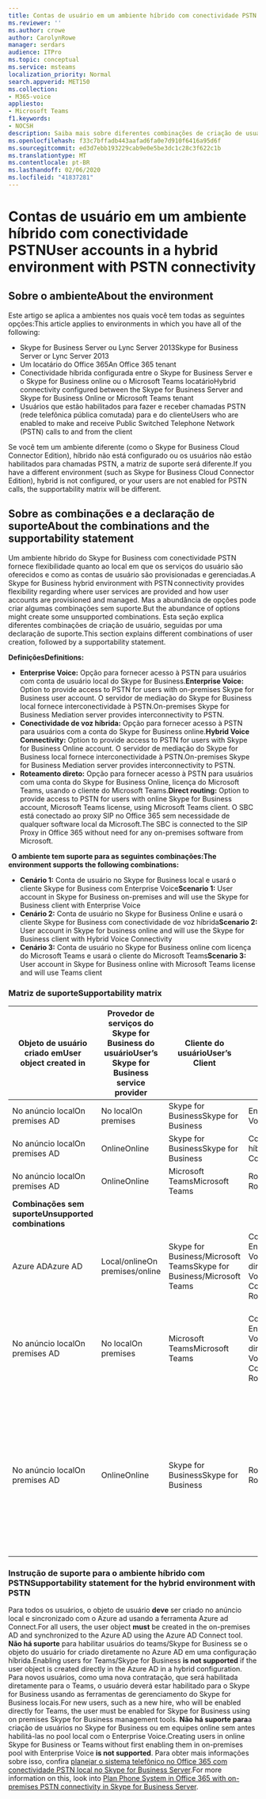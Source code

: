 ```yaml
---
title: Contas de usuário em um ambiente híbrido com conectividade PSTN
ms.reviewer: ''
ms.author: crowe
author: CarolynRowe
manager: serdars
audience: ITPro
ms.topic: conceptual
ms.service: msteams
localization_priority: Normal
search.appverid: MET150
ms.collection:
- M365-voice
appliesto:
- Microsoft Teams
f1.keywords:
- NOCSH
description: Saiba mais sobre diferentes combinações de criação de usuários e quais combinações têm suporte ou não são suportadas.
ms.openlocfilehash: f33c7bffadb443aafad6fa0e7d910f6416a95d6f
ms.sourcegitcommit: ed3d7ebb193229cab9e0e5be3dc1c28c3f622c1b
ms.translationtype: MT
ms.contentlocale: pt-BR
ms.lasthandoff: 02/06/2020
ms.locfileid: "41837281"
---
```

# <a name="user-accounts-in-a-hybrid-environment-with-pstn-connectivity"></a><span data-ttu-id="a9851-103">Contas de usuário em um ambiente híbrido com conectividade PSTN</span><span class="sxs-lookup"><span data-stu-id="a9851-103">User accounts in a hybrid environment with PSTN connectivity</span></span>

## <a name="about-the-environment"></a><span data-ttu-id="a9851-104">Sobre o ambiente</span><span class="sxs-lookup"><span data-stu-id="a9851-104">About the environment</span></span>

<span data-ttu-id="a9851-105">Este artigo se aplica a ambientes nos quais você tem todas as seguintes opções:</span><span class="sxs-lookup"><span data-stu-id="a9851-105">This article applies to environments in which you have all of the following:</span></span> 
 
- <span data-ttu-id="a9851-106">Skype for Business Server ou Lync Server 2013</span><span class="sxs-lookup"><span data-stu-id="a9851-106">Skype for Business Server or Lync Server 2013</span></span> 
- <span data-ttu-id="a9851-107">Um locatário do Office 365</span><span class="sxs-lookup"><span data-stu-id="a9851-107">An Office 365 tenant</span></span> 
- <span data-ttu-id="a9851-108">Conectividade híbrida configurada entre o Skype for Business Server e o Skype for Business online ou o Microsoft Teams locatário</span><span class="sxs-lookup"><span data-stu-id="a9851-108">Hybrid connectivity configured between the Skype for Business Server and Skype for Business Online or Microsoft Teams tenant</span></span> 
- <span data-ttu-id="a9851-109">Usuários que estão habilitados para fazer e receber chamadas PSTN (rede telefônica pública comutada) para e do cliente</span><span class="sxs-lookup"><span data-stu-id="a9851-109">Users who are enabled to make and receive Public Switched Telephone Network (PSTN) calls to and from the client</span></span>

 
<span data-ttu-id="a9851-110">Se você tem um ambiente diferente (como o Skype for Business Cloud Connector Edition), híbrido não está configurado ou os usuários não estão habilitados para chamadas PSTN, a matriz de suporte será diferente.</span><span class="sxs-lookup"><span data-stu-id="a9851-110">If you have a different environment (such as Skype for Business Cloud Connector Edition), hybrid is not configured, or your users are not enabled for PSTN calls, the supportability matrix will be different.</span></span>  

## <a name="about-the-combinations-and-the-supportability-statement"></a><span data-ttu-id="a9851-111">Sobre as combinações e a declaração de suporte</span><span class="sxs-lookup"><span data-stu-id="a9851-111">About the combinations and the supportability statement</span></span>  

<span data-ttu-id="a9851-112">Um ambiente híbrido do Skype for Business com conectividade PSTN fornece flexibilidade quanto ao local em que os serviços do usuário são oferecidos e como as contas de usuário são provisionadas e gerenciadas.</span><span class="sxs-lookup"><span data-stu-id="a9851-112">A Skype for Business hybrid environment with PSTN connectivity provides flexibility regarding where user services are provided and how user accounts are provisioned and managed.</span></span> <span data-ttu-id="a9851-113">Mas a abundância de opções pode criar algumas combinações sem suporte.</span><span class="sxs-lookup"><span data-stu-id="a9851-113">But the abundance of options might create some unsupported combinations.</span></span> <span data-ttu-id="a9851-114">Esta seção explica diferentes combinações de criação de usuário, seguidas por uma declaração de suporte.</span><span class="sxs-lookup"><span data-stu-id="a9851-114">This section explains different combinations of user creation, followed by a supportability statement.</span></span>


<span data-ttu-id="a9851-115">**Definições**</span><span class="sxs-lookup"><span data-stu-id="a9851-115">**Definitions:**</span></span>   
- <span data-ttu-id="a9851-116">**Enterprise Voice:** Opção para fornecer acesso à PSTN para usuários com conta de usuário local do Skype for Business.</span><span class="sxs-lookup"><span data-stu-id="a9851-116">**Enterprise Voice:** Option to provide access to PSTN for users with on-premises Skype for Business user account.</span></span> <span data-ttu-id="a9851-117">O servidor de mediação do Skype for Business local fornece interconectividade à PSTN.</span><span class="sxs-lookup"><span data-stu-id="a9851-117">On-premises Skype for Business Mediation server provides interconnectivity to PSTN.</span></span>  
- <span data-ttu-id="a9851-118">**Conectividade de voz híbrida:** Opção para fornecer acesso à PSTN para usuários com a conta do Skype for Business online.</span><span class="sxs-lookup"><span data-stu-id="a9851-118">**Hybrid Voice Connectivity:** Option to provide access to PSTN for users with Skype for Business Online account.</span></span> <span data-ttu-id="a9851-119">O servidor de mediação do Skype for Business local fornece interconectividade à PSTN.</span><span class="sxs-lookup"><span data-stu-id="a9851-119">On-premises Skype for Business Mediation server provides interconnectivity to PSTN.</span></span> 
- <span data-ttu-id="a9851-120">**Roteamento direto:** Opção para fornecer acesso à PSTN para usuários com uma conta do Skype for Business Online, licença do Microsoft Teams, usando o cliente do Microsoft Teams.</span><span class="sxs-lookup"><span data-stu-id="a9851-120">**Direct routing:** Option to provide access to PSTN for users with online Skype for Business account, Microsoft Teams license, using Microsoft Teams client.</span></span> <span data-ttu-id="a9851-121">O SBC está conectado ao proxy SIP no Office 365 sem necessidade de qualquer software local da Microsoft.</span><span class="sxs-lookup"><span data-stu-id="a9851-121">The SBC is connected to the SIP Proxy in Office 365 without need for any on-premises software from Microsoft.</span></span>

  
<span data-ttu-id="a9851-122">**O ambiente tem suporte para as seguintes combinações:**</span><span class="sxs-lookup"><span data-stu-id="a9851-122">**The environment supports the following combinations:**</span></span>
- <span data-ttu-id="a9851-123">**Cenário 1:** Conta de usuário no Skype for Business local e usará o cliente Skype for Business com Enterprise Voice</span><span class="sxs-lookup"><span data-stu-id="a9851-123">**Scenario 1:** User account in Skype for Business on-premises and will use the Skype for Business client with Enterprise Voice</span></span>
- <span data-ttu-id="a9851-124">**Cenário 2:** Conta de usuário no Skype for Business Online e usará o cliente Skype for Business com conectividade de voz híbrida</span><span class="sxs-lookup"><span data-stu-id="a9851-124">**Scenario 2:** User account in Skype for business online and will use the Skype for Business client with Hybrid Voice Connectivity</span></span>
- <span data-ttu-id="a9851-125">**Cenário 3:** Conta de usuário no Skype for Business online com licença do Microsoft Teams e usará o cliente do Microsoft Teams</span><span class="sxs-lookup"><span data-stu-id="a9851-125">**Scenario 3:** User account in Skype for Business online with Microsoft Teams license and will use Teams client</span></span>
 
### <a name="supportability-matrix"></a><span data-ttu-id="a9851-126">Matriz de suporte</span><span class="sxs-lookup"><span data-stu-id="a9851-126">Supportability matrix</span></span>


|<span data-ttu-id="a9851-127">**Objeto de usuário criado em**</span><span class="sxs-lookup"><span data-stu-id="a9851-127">**User object created in**</span></span>  |<span data-ttu-id="a9851-128">**Provedor de serviços do Skype for Business do usuário**</span><span class="sxs-lookup"><span data-stu-id="a9851-128">**User’s Skype for Business service provider**</span></span>|<span data-ttu-id="a9851-129">**Cliente do usuário**</span><span class="sxs-lookup"><span data-stu-id="a9851-129">**User’s Client**</span></span>|<span data-ttu-id="a9851-130">**Opção de voz**</span><span class="sxs-lookup"><span data-stu-id="a9851-130">**Voice option**</span></span>|<span data-ttu-id="a9851-131">**Compatível**</span><span class="sxs-lookup"><span data-stu-id="a9851-131">**Supported**</span></span>|
| ------------ | --------- | --------- | --------- | -------- |
|<span data-ttu-id="a9851-132">No anúncio local</span><span class="sxs-lookup"><span data-stu-id="a9851-132">On premises AD</span></span>| <span data-ttu-id="a9851-133">No local</span><span class="sxs-lookup"><span data-stu-id="a9851-133">On premises</span></span> |<span data-ttu-id="a9851-134">Skype for Business</span><span class="sxs-lookup"><span data-stu-id="a9851-134">Skype for Business</span></span>   | <span data-ttu-id="a9851-135">Enterprise Voice</span><span class="sxs-lookup"><span data-stu-id="a9851-135">Enterprise Voice</span></span>   |<span data-ttu-id="a9851-136">Sim</span><span class="sxs-lookup"><span data-stu-id="a9851-136">Yes</span></span>|
|<span data-ttu-id="a9851-137">No anúncio local</span><span class="sxs-lookup"><span data-stu-id="a9851-137">On premises AD</span></span>|<span data-ttu-id="a9851-138">Online</span><span class="sxs-lookup"><span data-stu-id="a9851-138">Online</span></span>| <span data-ttu-id="a9851-139">Skype for Business</span><span class="sxs-lookup"><span data-stu-id="a9851-139">Skype for Business</span></span>  | <span data-ttu-id="a9851-140">Conectividade de voz híbrida</span><span class="sxs-lookup"><span data-stu-id="a9851-140">Hybrid Voice Connectivity</span></span>   |<span data-ttu-id="a9851-141">Sim</span><span class="sxs-lookup"><span data-stu-id="a9851-141">Yes</span></span> |
|<span data-ttu-id="a9851-142">No anúncio local</span><span class="sxs-lookup"><span data-stu-id="a9851-142">On premises AD</span></span>|<span data-ttu-id="a9851-143">Online</span><span class="sxs-lookup"><span data-stu-id="a9851-143">Online</span></span> |<span data-ttu-id="a9851-144">Microsoft Teams</span><span class="sxs-lookup"><span data-stu-id="a9851-144">Microsoft Teams</span></span> |<span data-ttu-id="a9851-145">Roteamento Direto</span><span class="sxs-lookup"><span data-stu-id="a9851-145">Direct Routing</span></span>  |<span data-ttu-id="a9851-146">Sim</span><span class="sxs-lookup"><span data-stu-id="a9851-146">Yes</span></span> |
|<span data-ttu-id="a9851-147">**Combinações sem suporte**</span><span class="sxs-lookup"><span data-stu-id="a9851-147">**Unsupported combinations**</span></span>    | |         |         |      |
|<span data-ttu-id="a9851-148">Azure AD</span><span class="sxs-lookup"><span data-stu-id="a9851-148">Azure AD</span></span>| <span data-ttu-id="a9851-149">Local/online</span><span class="sxs-lookup"><span data-stu-id="a9851-149">On premises/online</span></span> | <span data-ttu-id="a9851-150">Skype for Business/Microsoft Teams</span><span class="sxs-lookup"><span data-stu-id="a9851-150">Skype for Business/Microsoft Teams</span></span>|<span data-ttu-id="a9851-151">Conectividade de voz do Enterprise Voice/Hybrid/roteamento direto</span><span class="sxs-lookup"><span data-stu-id="a9851-151">Enterprise Voice/Hybrid Voice Connectivity/Direct Routing</span></span>  |<span data-ttu-id="a9851-152">Não, o objeto do usuário deve ser criado primeiro no AD local</span><span class="sxs-lookup"><span data-stu-id="a9851-152">No, user object MUST be created in on-premises AD first</span></span> |
|<span data-ttu-id="a9851-153">No anúncio local</span><span class="sxs-lookup"><span data-stu-id="a9851-153">On premises AD</span></span>  |<span data-ttu-id="a9851-154">No local</span><span class="sxs-lookup"><span data-stu-id="a9851-154">On premises</span></span>| <span data-ttu-id="a9851-155">Microsoft Teams</span><span class="sxs-lookup"><span data-stu-id="a9851-155">Microsoft Teams</span></span>| <span data-ttu-id="a9851-156">Conectividade de voz do Enterprise Voice/Hybrid/roteamento direto</span><span class="sxs-lookup"><span data-stu-id="a9851-156">Enterprise Voice/Hybrid Voice Connectivity/Direct Routing</span></span>   |<span data-ttu-id="a9851-157">Não, o cliente do Microsoft Teams não é compatível com o Skype for Business local</span><span class="sxs-lookup"><span data-stu-id="a9851-157">No, Microsoft Teams client is not supported with on-premises Skype for Business</span></span> |     
|<span data-ttu-id="a9851-158">No anúncio local</span><span class="sxs-lookup"><span data-stu-id="a9851-158">On premises AD</span></span>  |<span data-ttu-id="a9851-159">Online</span><span class="sxs-lookup"><span data-stu-id="a9851-159">Online</span></span> |<span data-ttu-id="a9851-160">Skype for Business</span><span class="sxs-lookup"><span data-stu-id="a9851-160">Skype for Business</span></span>  | <span data-ttu-id="a9851-161">Roteamento Direto</span><span class="sxs-lookup"><span data-stu-id="a9851-161">Direct Routing</span></span>  |<span data-ttu-id="a9851-162">Não, o roteamento direto não é compatível com o cliente Skype for Business, e o usuário deve ser habilitado para o Enterprise Voice no Skype for Business primeiro.</span><span class="sxs-lookup"><span data-stu-id="a9851-162">No, Direct Routing is not supported with Skype for Business client, and user must be enabled for Enterprise Voice in Skype for Business first</span></span>  |


### <a name="supportability-statement-for-the-hybrid-environment-with-pstn"></a><span data-ttu-id="a9851-163">Instrução de suporte para o ambiente híbrido com PSTN</span><span class="sxs-lookup"><span data-stu-id="a9851-163">Supportability statement for the hybrid environment with PSTN</span></span>

<span data-ttu-id="a9851-164">Para todos os usuários, o objeto de usuário **deve** ser criado no anúncio local e sincronizado com o Azure ad usando a ferramenta Azure ad Connect.</span><span class="sxs-lookup"><span data-stu-id="a9851-164">For all users, the user object **must** be created in the on-premises AD and synchronized to the Azure AD using the Azure AD Connect tool.</span></span> <span data-ttu-id="a9851-165">**Não há suporte** para habilitar usuários do teams/Skype for Business se o objeto do usuário for criado diretamente no Azure AD em uma configuração híbrida.</span><span class="sxs-lookup"><span data-stu-id="a9851-165">Enabling users for Teams/Skype for Business **is not supported** if the user object is created directly in the Azure AD in a hybrid configuration.</span></span> <span data-ttu-id="a9851-166">Para novos usuários, como uma nova contratação, que será habilitada diretamente para o Teams, o usuário deverá estar habilitado para o Skype for Business usando as ferramentas de gerenciamento do Skype for Business locais.</span><span class="sxs-lookup"><span data-stu-id="a9851-166">For new users, such as a new hire, who will be enabled directly for Teams, the user must be enabled for Skype for Business using on premises Skype for Business management tools.</span></span> <span data-ttu-id="a9851-167">**Não há suporte para**a criação de usuários no Skype for Business ou em equipes online sem antes habilitá-las no pool local com o Enterprise Voice.</span><span class="sxs-lookup"><span data-stu-id="a9851-167">Creating users in online Skype for Business or Teams without first enabling them in on-premises pool with Enterprise Voice **is not supported**.</span></span> <span data-ttu-id="a9851-168">Para obter mais informações sobre isso, confira [planejar o sistema telefônico no Office 365 com conectividade PSTN local no Skype for Business Server](https://docs.microsoft.com/skypeforbusiness/skype-for-business-hybrid-solutions/plan-your-phone-system-cloud-pbx-solution/plan-phone-system-with-on-premises-pstn-connectivity).</span><span class="sxs-lookup"><span data-stu-id="a9851-168">For more information on this, look into [Plan Phone System in Office 365 with on-premises PSTN connectivity in Skype for Business Server](https://docs.microsoft.com/skypeforbusiness/skype-for-business-hybrid-solutions/plan-your-phone-system-cloud-pbx-solution/plan-phone-system-with-on-premises-pstn-connectivity).</span></span>
